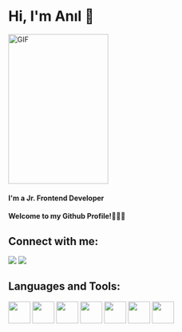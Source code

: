 
<h1 align="left">Hi, I'm Anıl  👋 </h1>
<img align="center" alt="GIF" src="https://im4.ezgif.com/tmp/ezgif-4-f816d2651db7.webp" width="200" height="300" />
<h4 align="left"> I'm a Jr. Frontend Developer </h4>
<h4 align="left">Welcome to my Github Profile!‍🙋🏻‍♂️ </h4>


## Connect with me:
<p align="left">

<a href = "https://github.com/AnilDerin"><img src="https://img.icons8.com/fluent/48/000000/linkedin.png"/></a>
<a href = "https://www.instagram.com/aderinbay/"><img src="https://img.icons8.com/fluent/48/000000/instagram-new.png"/></a>

</p>





<h2 align='left''> Languages and Tools: </h2>
<p align='left'>

<img width ='44px' align='center' src ='https://raw.githubusercontent.com/rahulbanerjee26/githubAboutMeGenerator/main/icons/html.svg'>  
<img width ='44px' align='center' src ='https://raw.githubusercontent.com/rahulbanerjee26/githubAboutMeGenerator/main/icons/css.svg'>
<img width ='44px' align='center' src ='https://raw.githubusercontent.com/rahulbanerjee26/githubAboutMeGenerator/main/icons/javascript.svg'>


<img width ='44px' align='center' src ='https://raw.githubusercontent.com/rahulbanerjee26/githubAboutMeGenerator/main/icons/bootstrap.svg'>


<img width ='44px' align='center' src ='https://raw.githubusercontent.com/rahulbanerjee26/githubAboutMeGenerator/main/icons/firebase.svg'>  


<img width ='44px' align='center' src ='https://raw.githubusercontent.com/rahulbanerjee26/githubAboutMeGenerator/main/icons/git.svg'>
<img width ='44px' align='center' src ='https://raw.githubusercontent.com/rahulbanerjee26/githubAboutMeGenerator/main/icons/github.svg'>

<br>
</p>
<br>


<!-- BLOG-POST-LIST:START
<h2 align='left'> My GitHub Stats <img src='https://media1.giphy.com/media/du3J3cXyzhj75IOgvA/giphy.gif?cid=ecf05e47x2g034i9pzwtzzsd3xgg2w9nr94t4tflbbgo3008&rid=giphy.gif' width='30px'> </h2>
<a href="https://github.com/anuraghazra/github-readme-stats">
<img src="https://github-readme-stats.vercel.app/api?username=codermother&count_private=true&show_icons=true&theme=default" />
</a>
<a href="https://github.com/anuraghazra/convoychat">
<img src="https://github-readme-stats.vercel.app/api/top-langs/?username=anilderin&theme=default" />
</a>
</div>
-->
<!-- BLOG-POST-LIST:END -->
